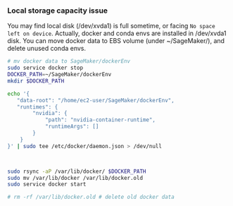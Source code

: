 ### Local storage capacity issue

You may find local disk (/dev/xvda1) is full sometime, or facing `No space left on device`.
Actually, docker and conda envs are installed in /dev/xvda1 disk. You can move docker data to EBS volume (under ~/SageMaker/), and delete unused conda envs.

```bash
# mv docker data to SageMaker/dockerEnv
sudo service docker stop
DOCKER_PATH=~/SageMaker/dockerEnv
mkdir $DOCKER_PATH

echo '{ 
   "data-root": "/home/ec2-user/SageMaker/dockerEnv",
   "runtimes": {
        "nvidia": {
            "path": "nvidia-container-runtime",
            "runtimeArgs": []
        }
    }
}' | sudo tee /etc/docker/daemon.json > /dev/null



sudo rsync -aP /var/lib/docker/ $DOCKER_PATH
sudo mv /var/lib/docker /var/lib/docker.old
sudo service docker start

# rm -rf /var/lib/docker.old # delete old docker data
```
